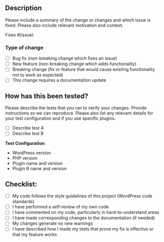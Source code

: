 ## Description

Please include a summary of the change or changes and which issue is fixed. Please also include relevant motivation and context.

Fixes #(issue)

### Type of change

- [ ] Bug fix (non-breaking change which fixes an issue)
- [ ] New feature (non-breaking change which adds functionality)
- [ ] Breaking change (fix or feature that would cause existing functionality not to work as expected)
- [ ] This change requires a documentation update

## How has this been tested?

Please describe the tests that you ran to verify your changes. Provide instructions so we can reproduce. Please also list any relevant details for your test configuration and if you use specific plugins.

- [ ] Describe test A
- [ ] Describe test B

**Test Configuration**:
* WordPress version
* PHP version
* Plugin name and version
* Plugin B name and version

## Checklist:

- [ ] My code follows the style guidelines of this project (WordPress code standards)
- [ ] I have performed a self-review of my own code
- [ ] I have commented on my code, particularly in hard-to-understand areas
- [ ] I have made corresponding changes to the documentation (if needed)
- [ ] My changes generate no new warnings
- [ ] I have described how I made my tests that prove my fix is effective or that my feature works